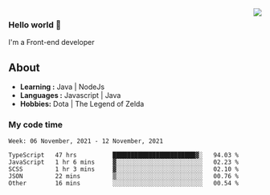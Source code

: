 <img align='right' src="https://github-readme-stats.vercel.app/api?username=jumodada&show_icons=true&theme=vue">

### Hello world 👋

I'm a Front-end developer 
    
## About
-  **Learning :** Java | NodeJs
-  **Languages :** Javascript | Java
-  **Hobbies:** Dota | The Legend of Zelda

### My code time

<!--START_SECTION:waka-->
```text
Week: 06 November, 2021 - 12 November, 2021

TypeScript   47 hrs          ███████████████████████▓░   94.03 % 
JavaScript   1 hr 6 mins     ▓░░░░░░░░░░░░░░░░░░░░░░░░   02.23 % 
SCSS         1 hr 3 mins     ▓░░░░░░░░░░░░░░░░░░░░░░░░   02.10 % 
JSON         22 mins         ▒░░░░░░░░░░░░░░░░░░░░░░░░   00.76 % 
Other        16 mins         ░░░░░░░░░░░░░░░░░░░░░░░░░   00.54 % 
```
<!--END_SECTION:waka-->
